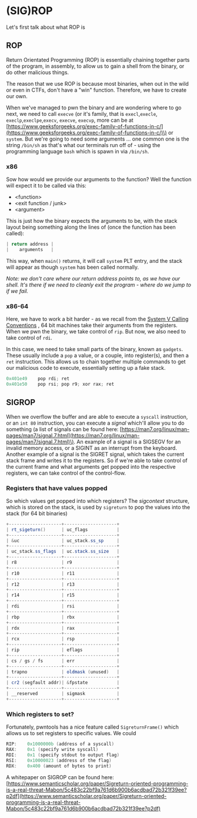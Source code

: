 # \(SIG\)ROP

Let's first talk about what ROP is

## ROP

Return Orientated Programming \(ROP\) is essentially chaining together parts of the program, in assembly, to allow us to gain a shell from the binary, or do other malicious things.

The reason that we use ROP is because most binaries, when out in the wild or even in CTFs, don't have a "win" function. Therefore, we have to create our own.

When we've managed to pwn the binary and are wondering where to go next, we need to call `execve` \(or it's family, that is `execl`,`execle`, `execlp`,`execlpe`,`execv`, `execve`, `execvp`, more can be at [https://www.geeksforgeeks.org/exec-family-of-functions-in-c/](https://www.geeksforgeeks.org/exec-family-of-functions-in-c/)\) or `system`. But we're going to need some arguments ... one common one is the string `/bin/sh` as that's what our terminals run off of - using the programming language `bash` which is spawn in via `/bin/sh`.

### x86

Sow how would we provide our arguments to the function? Well the function will expect it to be called via this:

* &lt;function&gt;
* &lt;exit function / junk&gt;
* &lt;argument&gt;

This is just how the binary expects the arguments to be, with the stack layout being something along the lines of \(once the function has been called\):

```java
| return address |
|    arguments   |
```

This way, when `main()` returns, it will call `system` PLT entry, and the stack will appear as though `system` has been called normally.

_Note: we don't care where our return address points to, as we have our shell. It's there if we need to cleanly exit the program - where do we jump to if we fail._

### x86-64

Here, we have to work a bit harder - as we recall from the [System V Calling Conventions](../../theory/system-v-calling-conventions.md) , 64 bit machines take their arguments from the registers. When we pwn the binary, we take control of `rip`. But now, we also need to take control of `rdi`.

In this case, we need to take small parts of the binary, known as `gadgets`. These usually include a `pop` a value, or a couple, into register\(s\), and then a `ret` instruction. This allows us to chain together multiple commands to get our malicious code to execute, essentially setting up a fake stack.

```java
0x401e49    pop rdi; ret
0x401e50    pop rsi; pop r9; xor rax; ret 
```

## SIGROP

When we overflow the buffer and are able to execute a `syscall` instruction, or an `int 80` instruction, you can execute a _signal_ which'll allow you to do something \(a list of signals can be found here: [https://man7.org/linux/man-pages/man7/signal.7.html](https://man7.org/linux/man-pages/man7/signal.7.html)\). An example of a signal is a SIGSEGV for an invalid memory access, or a SIGINT as an interrupt from the keyboard. Another example of a signal is the SIGRET signal, which takes the current stack frame and writes it to the registers. So if we're able to take control of the current frame and what arguments get popped into the respective registers, we can take control of the control-flow.

### Registers that have values popped

So which values get popped into which registers? The _sigcontext_ structure, which is stored on the stack, is used by `sigreturn` to pop the values into the stack \(for 64 bit binaries\)

```java
+--------------------+--------------------+
| rt_sigeturn()      | uc_flags           |
+--------------------+--------------------+
| &uc                | uc_stack.ss_sp     |
+--------------------+--------------------+
| uc_stack.ss_flags  | uc.stack.ss_size   |
+--------------------+--------------------+
| r8                 | r9                 |
+--------------------+--------------------+
| r10                | r11                |
+--------------------+--------------------+
| r12                | r13                |
+--------------------+--------------------+
| r14                | r15                |
+--------------------+--------------------+
| rdi                | rsi                |
+--------------------+--------------------+
| rbp                | rbx                |
+--------------------+--------------------+
| rdx                | rax                |
+--------------------+--------------------+
| rcx                | rsp                |
+--------------------+--------------------+
| rip                | eflags             |
+--------------------+--------------------+
| cs / gs / fs       | err                |
+--------------------+--------------------+
| trapno             | oldmask (unused)   |
+--------------------+--------------------+
| cr2 (segfault addr)| &fpstate           |
+--------------------+--------------------+
| __reserved         | sigmask            |
+--------------------+--------------------+
```

### Which registers to set?

Fortunately, pwntools has a nice feature called `SigreturnFrame()` which allows us to set registers to specific values. We could

```java
RIP:    0x1000000b (address of a syscall)
RAX:    0x1 (specify write syscall)
RDI:    0x1 (specify stdout to output flag)
RSI:    0x10000023 (address of the flag)
RDX:    0x400 (amount of bytes to print)
```

A whitepaper on SIGROP can be found here: [https://www.semanticscholar.org/paper/Sigreturn-oriented-programming-is-a-real-threat-Mabon/5c483c22bf9a761d6b900b6acdbad72b321f39ee?p2df](https://www.semanticscholar.org/paper/Sigreturn-oriented-programming-is-a-real-threat-Mabon/5c483c22bf9a761d6b900b6acdbad72b321f39ee?p2df)

